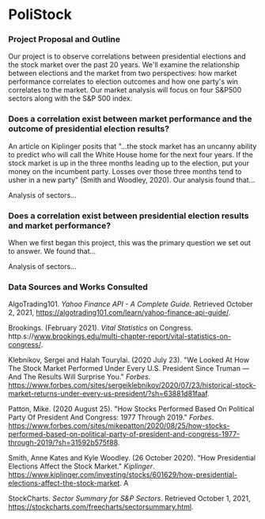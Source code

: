 # PoliStock

### Project Proposal and Outline

Our project is to observe correlations between presidential elections and the stock market over the past 20 years. We'll examine the relationship between elections and the market from two perspectives: how market performance correlates to election outcomes and how one party's win correlates to the market. Our market analysis will focus on four S&P500 sectors along with the S&P 500 index.  

### Does a correlation exist between market performance and the outcome of presidential election results?

An article on Kiplinger posits that "...the stock market has an uncanny ability to predict who will call the White House home for the next four years. If the stock market is up in the three months leading up to the election, put your money on the incumbent party. Losses over those three months tend to usher in a new party" (Smith and Woodley, 2020). Our analysis found that...

Analysis of sectors...

### Does a correlation exist between presidential election results and market performance?

When we first began this project, this was the primary question we set out to answer. We found that...

Analysis of sectors...

### Data Sources and Works Consulted

AlgoTrading101. *Yahoo Finance API - A Complete Guide.* Retrieved October 2, 2021, https://algotrading101.com/learn/yahoo-finance-api-guide/.

Brookings. (February 2021). *Vital Statistics* on Congress. http.s://www.brookings.edu/multi-chapter-report/vital-statistics-on-congress/.

Klebnikov, Sergei and Halah Tourylai. (2020 July 23). "We Looked At How The Stock Market Performed Under Every U.S. President Since Truman — And The Results Will Surprise You." *Forbes*. https://www.forbes.com/sites/sergeiklebnikov/2020/07/23/historical-stock-market-returns-under-every-us-president/?sh=63881d81faaf.

Patton, Mike. (2020 August 25). "How Stocks Performed Based On Political Party Of President And Congress: 1977 Through 2019." *Forbes*. https://www.forbes.com/sites/mikepatton/2020/08/25/how-stocks-performed-based-on-political-party-of-president-and-congress-1977-through-2019/?sh=31592b575f88.

Smith, Anne Kates and Kyle Woodley. (26 October 2020). "How Presidential Elections Affect the Stock Market." *Kiplinger*. https://www.kiplinger.com/investing/stocks/601629/how-presidential-elections-affect-the-stock-market. A

StockCharts. *Sector Summary for S&P Sectors*. Retrieved October 1, 2021, https://stockcharts.com/freecharts/sectorsummary.html. 
